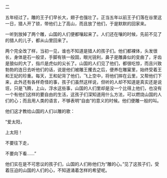 二

  

五年经过了。雕的王子们早长大，翅子也强壮了。正当五年以前王子们落在谷里这一日，猎人开了锁，带他们上了高山，而且放了他们，于是默默的回家来。

一听到放掉了两个雕，山国的人们便都嚷起来了。人们还在嚷的时候，先前不见了的猎人的儿子，都从山里回来了。

两个完全改了样，当初一见，谁也不知道是猎人的孩子们。他们都裸体，头发很长，身体是石一般坚，手脚有铁一般固，眼光锐利，鼻子是雕鼻似的变曲了，牙齿是狼似的大了，指爪是虎似的尖长了。山国的人们见了他们，都很吃惊，而且兴致勃勃的连日去听他们的话，说是他们被雕王攫去之后，便养在雕窠里，始终受着王和王妃的珍重。每天，王和妃背了他们，飞上空中，将他们摔在云里，又帮他们下来，此外还有各样奇怪的事，孩子们虽然这样说，但听的人却不知道是真实还是说诳，只是飞腾，上山，浮水这些事，山国的人们里却是没一个比得上他们，也没有一个有他们这样的要自由的生活，这孩子们深知道用什么方法，可以燃烧山国的人们的心；而且用人类的语言，不够表明“自由”的意义的时候。他们便雕一般的叫。

他们这才教给山国的人们以雕的歌：

“爱太阳，

上太阳！

不要往下走，

不要向下看……”

他们实在是不可思议的孩子们，山国的人们称他们为“雕的心。”见了这孩子们，受着压迫的山国的人们的心，不知道涌着怎样的希望呢。